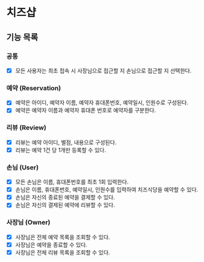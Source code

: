 # 치즈샵
## 기능 목록
### 공통
- [X] 모든 사용자는 최초 접속 시 사장님으로 접근할 지 손님으로 접근할 지 선택한다.
### 예약 (Reservation)
- [X] 예약은 아이디, 예약자 이름, 예약자 휴대폰번호, 예약일시, 인원수로 구성된다.
- [X] 예약은 예약자 이름과 예약자 휴대폰 번호로 예약자를 구분한다.
### 리뷰 (Review)
- [X] 리뷰는 예약 아이디, 별점, 내용으로 구성된다.
- [X] 리뷰는 예약 1건 당 1개만 등록할 수 있다.
### 손님 (User)
- [X] 모든 손님은 이름, 휴대폰번호를 최초 1회 입력한다.
- [X] 손님은 이름, 휴대폰번호, 예약일시, 인원수를 입력하여 치즈식당을 예약할 수 있다.
- [X] 손님은 자신의 종료된 예약을 결제할 수 있다.
- [X] 손님은 자신의 결제된 예약에 리뷰할 수 있다.
### 사장님 (Owner)
- [X] 사장님은 전체 예약 목록을 조회할 수 있다.
- [X] 사장님은 예약을 종료할 수 있다.
- [X] 사장님은 전체 리뷰 목록을 조회할 수 있다.
